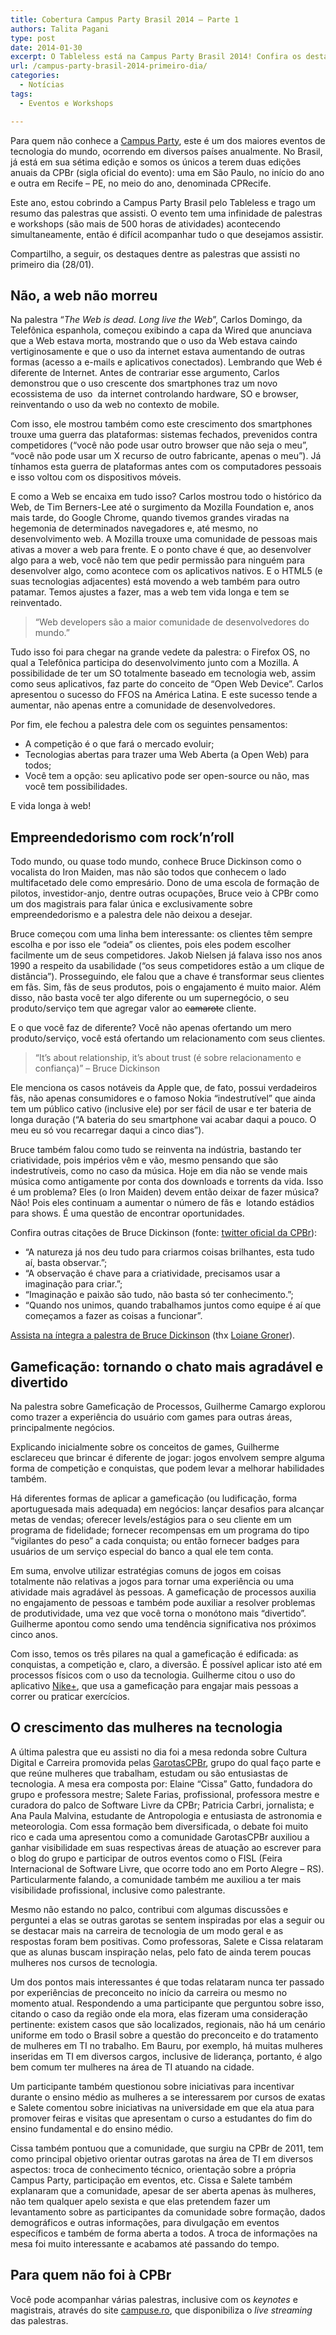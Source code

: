 ```yaml
---
title: Cobertura Campus Party Brasil 2014 – Parte 1
authors: Talita Pagani
type: post
date: 2014-01-30
excerpt: O Tableless está na Campus Party Brasil 2014! Confira os destaques do primeiro dia do evento (28/01).
url: /campus-party-brasil-2014-primeiro-dia/
categories:
  - Notícias
tags:
  - Eventos e Workshops

---
```

Para quem não conhece a [Campus Party][1], este é um dos maiores eventos de tecnologia do mundo, ocorrendo em diversos países anualmente. No Brasil, já está em sua sétima edição e somos os únicos a terem duas edições anuais da CPBr (sigla oficial do evento): uma em São Paulo, no início do ano e outra em Recife – PE, no meio do ano, denominada CPRecife.

Este ano, estou cobrindo a Campus Party Brasil pelo Tableless e trago um resumo das palestras que assisti. O evento tem uma infinidade de palestras e workshops (são mais de 500 horas de atividades) acontecendo simultaneamente, então é difícil acompanhar tudo o que desejamos assistir.

Compartilho, a seguir, os destaques dentre as palestras que assisti no primeiro dia (28/01).

## Não, a web não morreu

Na palestra “_The Web is dead. Long live the Web_”, Carlos Domingo, da Telefônica espanhola, começou exibindo a capa da Wired que anunciava que a Web estava morta, mostrando que o uso da Web estava caindo vertiginosamente e que o uso da internet estava aumentando de outras formas (acesso a e-mails e aplicativos conectados). Lembrando que Web é diferente de Internet. Antes de contrariar esse argumento, Carlos demonstrou que o uso crescente dos smartphones traz um novo ecossistema de uso  da internet controlando hardware, SO e browser, reinventando o uso da web no contexto de mobile.

Com isso, ele mostrou também como este crescimento dos smartphones trouxe uma guerra das plataformas: sistemas fechados, prevenidos contra competidores (“você não pode usar outro browser que não seja o meu”, “você não pode usar um X recurso de outro fabricante, apenas o meu”). Já tínhamos esta guerra de plataformas antes com os computadores pessoais e isso voltou com os dispositivos móveis.

E como a Web se encaixa em tudo isso? Carlos mostrou todo o histórico da Web, de Tim Berners-Lee até o surgimento da Mozilla Foundation e, anos mais tarde, do Google Chrome, quando tivemos grandes viradas na hegemonia de determinados navegadores e, até mesmo, no desenvolvimento web. A Mozilla trouxe uma comunidade de pessoas mais ativas a mover a web para frente. E o ponto chave é que, ao desenvolver algo para a web, você não tem que pedir permissão para ninguém para desenvolver algo, como acontece com os aplicativos nativos. E o HTML5 (e suas tecnologias adjacentes) está movendo a web também para outro patamar. Temos ajustes a fazer, mas a web tem vida longa e tem se reinventado.

> “Web developers são a maior comunidade de desenvolvedores do mundo.”

Tudo isso foi para chegar na grande vedete da palestra: o Firefox OS, no qual a Telefônica participa do desenvolvimento junto com a Mozilla. A possibilidade de ter um SO totalmente baseado em tecnologia web, assim como seus aplicativos, faz parte do conceito de “Open Web Device”. Carlos apresentou o sucesso do FFOS na América Latina. E este sucesso tende a aumentar, não apenas entre a comunidade de desenvolvedores.

Por fim, ele fechou a palestra dele com os seguintes pensamentos:

  * A competição é o que fará o mercado evoluir;
  * Tecnologias abertas para trazer uma Web Aberta (a Open Web) para todos;
  * Você tem a opção: seu aplicativo pode ser open-source ou não, mas você tem possibilidades.

E vida longa à web!

## Empreendedorismo com rock’n’roll

Todo mundo, ou quase todo mundo, conhece Bruce Dickinson como o vocalista do Iron Maiden, mas não são todos que conhecem o lado multifacetado dele como empresário. Dono de uma escola de formação de pilotos, investidor-anjo, dentre outras ocupações, Bruce veio à CPBr como um dos magistrais para falar única e exclusivamente sobre empreendedorismo e a palestra dele não deixou a desejar.

Bruce começou com uma linha bem interessante: os clientes têm sempre escolha e por isso ele “odeia” os clientes, pois eles podem escolher facilmente um de seus competidores. Jakob Nielsen já falava isso nos anos 1990 a respeito da usabilidade (“os seus competidores estão a um clique de distância”). Prosseguindo, ele falou que a chave é transformar seus clientes em fãs. Sim, fãs de seus produtos, pois o engajamento é muito maior. Além disso, não basta você ter algo diferente ou um supernegócio, o seu produto/serviço tem que agregar valor ao <span style="text-decoration: line-through">camarote</span> cliente.

E o que você faz de diferente? Você não apenas ofertando um mero produto/serviço, você está ofertando um relacionamento com seus clientes.

> “It’s about relationship, it’s about trust (é sobre relacionamento e confiança)” &#8211; Bruce Dickinson

Ele menciona os casos notáveis da Apple que, de fato, possui verdadeiros fãs, não apenas consumidores e o famoso Nokia “indestrutível” que ainda tem um público cativo (inclusive ele) por ser fácil de usar e ter bateria de longa duração (“A bateria do seu smartphone vai acabar daqui a pouco. O meu eu só vou recarregar daqui a cinco dias”).

Bruce também falou como tudo se reinventa na indústria, bastando ter criatividade, pois impérios vêm e vão, mesmo pensando que são indestrutíveis, como no caso da música. Hoje em dia não se vende mais música como antigamente por conta dos downloads e torrents da vida. Isso é um problema? Eles (o Iron Maiden) devem então deixar de fazer música? Não! Pois eles continuam a aumentar o número de fãs e  lotando estádios para shows. É uma questão de encontrar oportunidades.

Confira outras citações de Bruce Dickinson (fonte: [twitter oficial da CPBr][2]):

  * &#8220;A natureza já nos deu tudo para criarmos coisas brilhantes, esta tudo aí, basta observar.&#8221;;
  * &#8220;A observação é chave para a criatividade, precisamos usar a imaginação para criar.&#8221;;
  * &#8220;Imaginação e paixão são tudo, não basta só ter conhecimento.&#8221;;
  * &#8220;Quando nos unimos, quando trabalhamos juntos como equipe é aí que começamos a fazer as coisas a funcionar&#8221;.

[Assista na íntegra a palestra de Bruce Dickinson][3] (thx [Loiane Groner][4]).

## Gameficação: tornando o chato mais agradável e divertido

Na palestra sobre Gameficação de Processos, Guilherme Camargo explorou como trazer a experiência do usuário com games para outras áreas, principalmente negócios.

Explicando inicialmente sobre os conceitos de games, Guilherme esclareceu que brincar é diferente de jogar: jogos envolvem sempre alguma forma de competição e conquistas, que podem levar a melhorar habilidades também.

Há diferentes formas de aplicar a gameficação (ou ludificação, forma aportuguesada mais adequada) em negócios: lançar desafios para alcançar metas de vendas; oferecer levels/estágios para o seu cliente em um programa de fidelidade; fornecer recompensas em um programa do tipo “vigilantes do peso” a cada conquista; ou então fornecer badges para usuários de um serviço especial do banco a qual ele tem conta.

Em suma, envolve utilizar estratégias comuns de jogos em coisas totalmente não relativas a jogos para tornar uma experiência ou uma atividade mais agradável às pessoas. A gameficação de processos auxilia no engajamento de pessoas e também pode auxiliar a resolver problemas de produtividade, uma vez que você torna o monótono mais “divertido”. Guilherme apontou como sendo uma tendência significativa nos próximos cinco anos.

Com isso, temos os três pilares na qual a gameficação é edificada: as conquistas, a competição e, claro, a diversão. É possível aplicar isto até em processos físicos com o uso da tecnologia. Guilherme citou o uso do aplicativo [Nike+][5], que usa a gameficação para engajar mais pessoas a correr ou praticar exercícios.

## O crescimento das mulheres na tecnologia

A última palestra que eu assisti no dia foi a mesa redonda sobre Cultura Digital e Carreira promovida pelas [GarotasCPBr][6], grupo do qual faço parte e que reúne mulheres que trabalham, estudam ou são entusiastas de tecnologia. A mesa era composta por: Elaine “Cissa” Gatto, fundadora do grupo e professora mestre; Salete Farias, profissional, professora mestre e curadora do palco de Software Livre da CPBr; Patricia Carbri, jornalista; e Ana Paula Malvina, estudante de Antropologia e entusiasta de astronomia e meteorologia. Com essa formação bem diversificada, o debate foi muito rico e cada uma apresentou como a comunidade GarotasCPBr auxiliou a ganhar visibilidade em suas respectivas áreas de atuação ao escrever para o blog do grupo e participar de outros eventos como o FISL (Feira Internacional de Software Livre, que ocorre todo ano em Porto Alegre &#8211; RS). Particularmente falando, a comunidade também me auxiliou a ter mais visibilidade profissional, inclusive como palestrante.

Mesmo não estando no palco, contribui com algumas discussões e perguntei a elas se outras garotas se sentem inspiradas por elas a seguir ou se destacar mais na carreira de tecnologia de um modo geral e as respostas foram bem positivas. Como professoras, Salete e Cissa relataram que as alunas buscam inspiração nelas, pelo fato de ainda terem poucas mulheres nos cursos de tecnologia.

Um dos pontos mais interessantes é que todas relataram nunca ter passado por experiências de preconceito no início da carreira ou mesmo no momento atual. Respondendo a uma participante que perguntou sobre isso, citando o caso da região onde ela mora, elas fizeram uma consideração pertinente: existem casos que são localizados, regionais, não há um cenário uniforme em todo o Brasil sobre a questão do preconceito e do tratamento de mulheres em TI no trabalho. Em Bauru, por exemplo, há muitas mulheres inseridas em TI em diversos cargos, inclusive de liderança, portanto, é algo bem comum ter mulheres na área de TI atuando na cidade.

Um participante também questionou sobre iniciativas para incentivar durante o ensino médio as mulheres a se interessarem por cursos de exatas e Salete comentou sobre iniciativas na universidade em que ela atua para promover feiras e visitas que apresentam o curso a estudantes do fim do ensino fundamental e do ensino médio.

Cissa também pontuou que a comunidade, que surgiu na CPBr de 2011, tem como principal objetivo orientar outras garotas na área de TI em diversos aspectos: troca de conhecimento técnico, orientação sobre a própria Campus Party, participação em eventos, etc. Cissa e Salete também explanaram que a comunidade, apesar de ser aberta apenas às mulheres, não tem qualquer apelo sexista e que elas pretendem fazer um levantamento sobre as participantes da comunidade sobre formação, dados demográficos e outras informações, para divulgação em eventos específicos e também de forma aberta a todos. A troca de informações na mesa foi muito interessante e acabamos até passando do tempo.

## Para quem não foi à CPBr

Você pode acompanhar várias palestras, inclusive com os _keynotes_ e magistrais, através do site [campuse.ro][7], que disponibiliza o _live streaming_ das palestras.

 [1]: https://www.campus-party.com.br/
 [2]: https://twitter.com/campuspartybra/
 [3]: https://www.youtube.com/watch?v=CqwhpSXJRCE
 [4]: https://twitter.com/loiane/
 [5]: https://secure-nikeplus.nike.com/plus/
 [6]: https://www.garotascpbr.com.br/
 [7]: https://campuse.ro/
